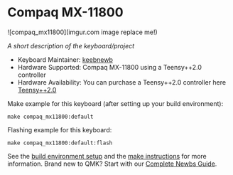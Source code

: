 # Compaq MX-11800

![compaq_mx11800](imgur.com image replace me!)

*A short description of the keyboard/project*

* Keyboard Maintainer: [keebnewb](https://github.com/thompson-ele)
* Hardware Supported: Compaq MX-11800 using a Teensy++2.0 controller
* Hardware Availability: You can purchase a Teensy++2.0 controller here [Teensy++2.0](https://www.pjrc.com/store/teensypp.html)

Make example for this keyboard (after setting up your build environment):

    make compaq_mx11800:default

Flashing example for this keyboard:

    make compaq_mx11800:default:flash

See the [build environment setup](https://docs.qmk.fm/#/getting_started_build_tools) and the [make instructions](https://docs.qmk.fm/#/getting_started_make_guide) for more information. Brand new to QMK? Start with our [Complete Newbs Guide](https://docs.qmk.fm/#/newbs).
